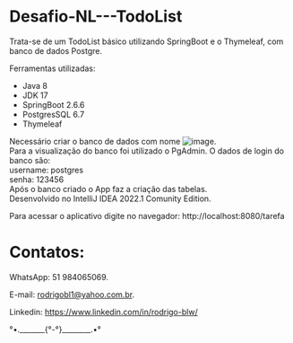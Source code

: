 # Desafio-NL---TodoList

Trata-se de um TodoList básico utilizando SpringBoot e o Thymeleaf, com banco de dados Postgre.

Ferramentas utilizadas:

- Java 8 </br>
- JDK 17 </br>
- SpringBoot 2.6.6 </br>
- PostgresSQL 6.7 </br>
- Thymeleaf </br>

Necessário criar o banco de dados com nome ![image](https://user-images.githubusercontent.com/87920248/163726177-da57a4a0-68d7-4736-b1cb-d63c8f5032e5.png). </br>
Para a visualização do banco foi utilizado o PgAdmin. O dados de login do banco são:</br>
username: postgres </br>
senha: 123456 </br>
Após o banco criado o App faz a criação das tabelas.</br>
Desenvolvido no IntelliJ IDEA 2022.1 Comunity Edition.</br>


Para acessar o aplicativo digite no navegador: http://localhost:8080/tarefa



# Contatos:

WhatsApp: 51 984065069.

E-mail: rodrigobl1@yahoo.com.br.

Linkedin: https://www.linkedin.com/in/rodrigo-blw/

°•._______{°-°}________.•°

